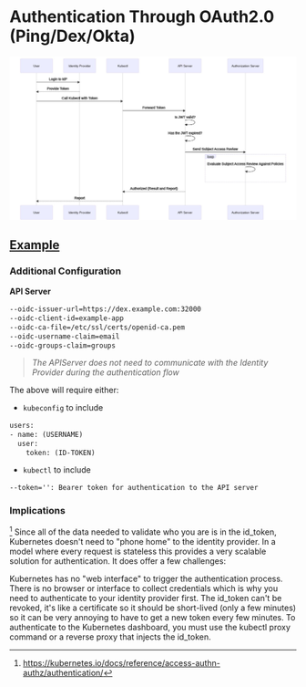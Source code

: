 # Authentication Through OAuth2.0 (Ping/Dex/Okta)

![Authentication Flow](https://raw.githubusercontent.com/shpwrck/k8s-security/master/AuthNZ.png)

## [Example](https://dexidp.io/docs/kubernetes/)

### Additional Configuration

__API Server__ 
```
--oidc-issuer-url=https://dex.example.com:32000
--oidc-client-id=example-app
--oidc-ca-file=/etc/ssl/certs/openid-ca.pem
--oidc-username-claim=email
--oidc-groups-claim=groups
```

> *The APIServer does not need to communicate with the Identity Provider during the authentication flow*

The above will require either:

* `kubeconfig` to include
```
users:
- name: (USERNAME)
  user:
    token: (ID-TOKEN)
```
* `kubectl` to include
```
--token='': Bearer token for authentication to the API server
```

### Implications

[^1]
Since all of the data needed to validate who you are is in the id_token, Kubernetes doesn't need to "phone home" to the identity provider. In a model where every request is stateless this provides a very scalable solution for authentication. It does offer a few challenges:

Kubernetes has no "web interface" to trigger the authentication process. There is no browser or interface to collect credentials which is why you need to authenticate to your identity provider first.
The id_token can't be revoked, it's like a certificate so it should be short-lived (only a few minutes) so it can be very annoying to have to get a new token every few minutes.
To authenticate to the Kubernetes dashboard, you must use the kubectl proxy command or a reverse proxy that injects the id_token.

[^1]: https://kubernetes.io/docs/reference/access-authn-authz/authentication/
